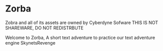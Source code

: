 # Zorba

Zobra and all of its assets are owned by Cyberdyne Sofware
THIS IS NOT SHAREWARE, DO NOT REDISTRBUTE

Welcome to Zorba, A short text adventure to practice our text adventure engine SkynetsRevenge
